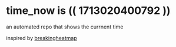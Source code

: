 # time_now is (( 1713020400792 ))

an automated repo that shows the currnent time

inspired by [breakingheatmap](https://github.com/breakingheatmap/breakingheatmap)
